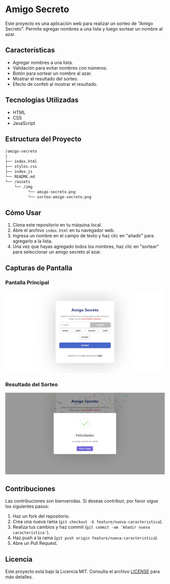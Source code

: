 # Amigo Secreto

Este proyecto es una aplicación web para realizar un sorteo de "Amigo Secreto". Permite agregar nombres a una lista y luego sortear un nombre al azar.

## Características

- Agregar nombres a una lista.
- Validación para evitar nombres con números.
- Botón para sortear un nombre al azar.
- Mostrar el resultado del sorteo.
- Efecto de confeti al mostrar el resultado.

## Tecnologías Utilizadas

- HTML
- CSS
- JavaScript

## Estructura del Proyecto

```
/amigo-secreto
│
├── index.html
├── styles.css
├── index.js
└── README.md
└── /assets
    └── /img
          └── amigo-secreto.png
          └── sorteo-amigo-secreto.png
```

## Cómo Usar

1. Clona este repositorio en tu máquina local.
2. Abre el archivo `index.html` en tu navegador web.
3. Ingresa un nombre en el campo de texto y haz clic en "añadir" para agregarlo a la lista.
4. Una vez que hayas agregado todos los nombres, haz clic en "sortear" para seleccionar un amigo secreto al azar.

## Capturas de Pantalla

### Pantalla Principal

![Pantalla Principal](./assets/img/amigo-secreto.webp)

### Resultado del Sorteo

![Resultado del Sorteo](./assets/img/sorteo-amigo-secreto.webp)

## Contribuciones

Las contribuciones son bienvenidas. Si deseas contribuir, por favor sigue los siguientes pasos:

1. Haz un fork del repositorio.
2. Crea una nueva rama (`git checkout -b feature/nueva-caracteristica`).
3. Realiza tus cambios y haz commit (`git commit -am 'Añadir nueva característica'`).
4. Haz push a la rama (`git push origin feature/nueva-caracteristica`).
5. Abre un Pull Request.

## Licencia

Este proyecto está bajo la Licencia MIT. Consulta el archivo [LICENSE](./LICENSE) para más detalles.
